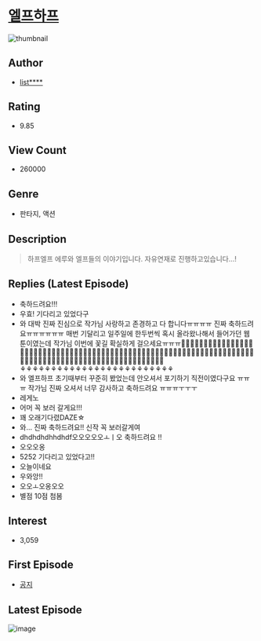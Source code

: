 # [엘프하프](https://comic.naver.com/bestChallenge/list?titleId=687567)
![thumbnail](https://image-comic.pstatic.net/user_contents_data/challenge_comic/2017/06/27/169762/thumbnail_title_list6507_091925_.jpg)

## Author
- [list****](https://comic.naver.com/artistTitle?id=169762)

## Rating
- 9.85

## View Count
- 260000

## Genre
- 판타지, 액션

## Description
> 하프엘프 에루와 엘프들의 이야기입니다. 자유연재로 진행하고있습니다...!

## Replies (Latest Episode)
- 축하드려요!!!
- 우효! 기다리고 있었다구
- 와 대박 진짜 진심으로 작가님 사랑하고 존경하고 다 합니다ㅠㅠㅠㅠ 진짜 축하드려요ㅠㅠㅠㅠㅠㅠ 매번 기달리고 일주일에 한두번씩 혹시 올라왔나해서 들어가던 웹툰이였는데 작가님 이번에 꽃길 확실하게 걸으세요ㅠㅠㅠ🌸🌸🌸🌸🌸🌸🌸🌸🌸🌸🌸🌸🌸🌸🌸🌸🌸🌸🌸🌸🌸🌸🌸🌸🌸🌹🌹🌹🌹🌹🌹🌹🌹🌹🌹🌹🌹🌹🌹🌹🌹🌹🌹🌹🌹🌹🌹🌹🌹🌹🌺🌺🌺🌺🌺🌺🌺🌺🌺🌺🌺🌺🌺🌺🌺🌺🌺🌺🌺🌺🌺🌺🌺🌺🌺🌷🌷🌷🌷🌷🌷🌷🌷🌷🌷🌷🌷🌷🌷🌷🌷🌷🌷🌷🌷🌷🌷🌷🌷🌷⚘⚘⚘⚘⚘⚘⚘⚘⚘⚘⚘⚘⚘⚘⚘⚘⚘⚘⚘⚘⚘⚘⚘⚘⚘
- 와 엘프하프 초기때부터 꾸준히 봤었는데 안오셔서 포기하기 직전이였다구요 ㅠㅠㅠ 작가님 진짜 오셔서 너무 감사하고 축하드려요 ㅠㅠㅠㅜㅜㅜ
- 레게노
- 어머 꼭 보러 갈게요!!!
- 꽤 오래기다렸DAZE☆
- 와... 진짜 축하드려요!! 신작 꼭 보러갈게여
- dhdhdhdhhdhdf오오오오오ㅗㅣ오 축하드려요 !!
- 오오오옹
- 5252 기다리고 있었다고!!
- 오늘이네요
- 우와앙!!
- 오오ㅗ오옹오오
- 별점 10점 첨봄

## Interest
- 3,059

## First Episode
- [공지](https://comic.naver.com/bestChallenge/detail?titleId=687567&no=24)

## Latest Episode
![image](https://image-comic.pstatic.net/user_contents_data/challenge_comic/2020/02/16/169762/upload_3618187345011161446.jpeg)

